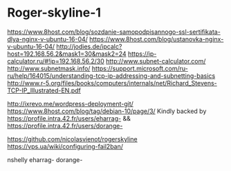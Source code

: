 # Roger-skyline-1
https://www.8host.com/blog/sozdanie-samopodpisannogo-ssl-sertifikata-dlya-nginx-v-ubuntu-16-04/
https://www.8host.com/blog/ustanovka-nginx-v-ubuntu-16-04/
http://jodies.de/ipcalc?host=192.168.56.2&mask1=30&mask2=24
https://ip-calculator.ru/#!ip=192.168.56.2/30
http://www.subnet-calculator.com/
http://www.subnetmask.info/
https://support.microsoft.com/ru-ru/help/164015/understanding-tcp-ip-addressing-and-subnetting-basics
http://www.r-5.org/files/books/computers/internals/net/Richard_Stevens-TCP-IP_Illustrated-EN.pdf

http://ixrevo.me/wordpress-deployment-git/
https://www.8host.com/blog/tag/debian-10/page/3/
Kindly backed by https://profile.intra.42.fr/users/eharrag- && https://profile.intra.42.fr/users/dorange-

https://github.com/nicolasvienot/rogerskyline
https://vps.ua/wiki/configuring-fail2ban/

nshelly
eharrag-
dorange-




